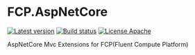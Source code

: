 # FCP.AspNetCore
[![Latest version](https://img.shields.io/nuget/v/FCP.AspNetCore.Mvc.svg)](https://www.nuget.org/packages/FCP.AspNetCore.Mvc/)  [![Build status](https://ci.appveyor.com/api/projects/status/fserexcpqavq2v36?svg=true)](https://ci.appveyor.com/project/wanlitao/hangfireextension)  [![License Apache](https://img.shields.io/badge/license-Apache%202-blue.svg)](http://www.apache.org/licenses/LICENSE-2.0.html)

AspNetCore Mvc Extensions for FCP(Fluent Compute Platform)
